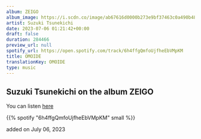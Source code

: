 ```yaml
---
album: ZEIGO
album_image: https://i.scdn.co/image/ab67616d0000b273e9bf37463c0a490b483969b3
artist: Suzuki Tsunekichi
date: 2023-07-06 01:21:42+00:00
draft: false
duration: 284466
preview_url: null
spotify_url: https://open.spotify.com/track/6h4ffgQmfoUjfheEbVMpKM
title: OMOIDE
translationKey: OMOIDE
type: music
---
```


## Suzuki Tsunekichi on the album ZEIGO

You can listen [here](https://open.spotify.com/track/6h4ffgQmfoUjfheEbVMpKM)

{{% spotify "6h4ffgQmfoUjfheEbVMpKM" small %}}

added on July 06, 2023